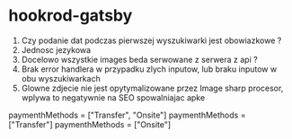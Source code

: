 # hookrod-gatsby

1. Czy podanie dat podczas pierwszej wyszukiwarki jest obowiazkowe ?
2. Jednosc jezykowa
3. Docelowo wszystkie images beda serwowane z serwera z api ?    
4. Brak error handlera w przypadku zlych inputow, lub braku inputow w obu wyszukiwarkach 
5. Glowne zdjecie nie jest opytymalizowane przez Image sharp procesor, wplywa to negatywnie na SEO spowalniajac apke



paymenthMethods = ["Transfer",  "Onsite"]
paymenthMethods = ["Transfer"]
paymenthMethods = ["Onsite"]
